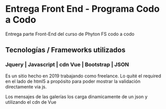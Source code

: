 # Entrega Front End - Programa Codo a Codo

Entrega parte Front-End del curso de Phyton FS codo a codo

## Tecnologías / Frameworks utilizados

### Jquery | Javascript | cdn Vue | Bootstrap | JSON

Es un sitio hecho en 2019 trabajando como freelance. Lo quité el required en el lado de html5 a propósito para poder mostrar la validación directamente via js.

Los mensajes de las galerías los carga dinamicamente de un json y utilizando el cdn de Vue
